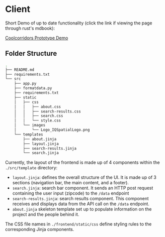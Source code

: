 # Client

Short Demo of up to date functionality (click the link if viewing the page through rust's mdbook):

[Coolcorridors Prototype Demo](https://user-images.githubusercontent.com/97417536/229569786-ca22e358-f6a0-415a-a39c-e24476110a04.mov)


## Folder Structure
```bash
.
├── README.md
├── requirements.txt
└── src
    ├── app.py
    ├── formatdata.py
    ├── requirements.txt
    ├── static
    │   ├── css
    │   │   ├── about.css
    │   │   ├── search-results.css
    │   │   ├── search.css
    │   │   └── style.css
    │   └── images
    │       └── Logo_IQSpatialLogo.png
    └── templates
        ├── about.jinja
        ├── layout.jinja
        ├── search-results.jinja
        └── search.jinja
```

Currently, the layout of the frontend is made up of 4 components within the `./src/template` directory:

- `layout.jinja`: defines the overall structure of the UI. It is made up of 3 sections (navigation bar, the main content, and a footer).
- `search.jinja`: search bar component. It sends an HTTP post request containing the user input (zipcode) to the ``/data`` endpoint
- `search-results.jinja`: search results component. This component receives and displays data from the API call on the ``/data`` endpoint.
- ``about.jinja`` skeleton template set up to populate information on the project and the people behind it.

The CSS file names in `./frontend/static/css` define styling rules to the corresponding Jinja components.